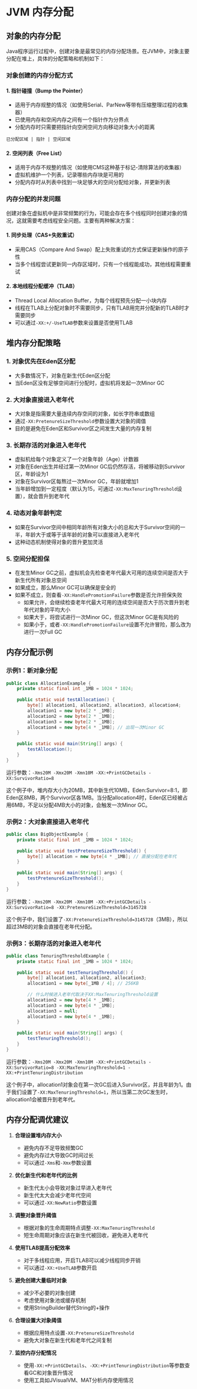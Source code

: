 # JVM 内存分配

## 对象的内存分配

Java程序运行过程中，创建对象是最常见的内存分配场景。在JVM中，对象主要分配在堆上，具体的分配策略和机制如下：

### 对象创建的内存分配方式

#### 1. 指针碰撞（Bump the Pointer）

- 适用于内存规整的情况（如使用Serial、ParNew等带有压缩整理过程的收集器）
- 已使用内存和空闲内存之间有一个指针作为分界点
- 分配内存时只需要把指针向空闲空间方向移动对象大小的距离

```
已分配区域 | 指针 | 空闲区域
```

#### 2. 空闲列表（Free List）

- 适用于内存不规整的情况（如使用CMS这种基于标记-清除算法的收集器）
- 虚拟机维护一个列表，记录哪些内存块是可用的
- 分配内存时从列表中找到一块足够大的空间分配给对象，并更新列表

### 内存分配的并发问题

创建对象在虚拟机中是非常频繁的行为，可能会存在多个线程同时创建对象的情况，这就需要考虑线程安全问题。主要有两种解决方案：

#### 1. 同步处理（CAS+失败重试）

- 采用CAS（Compare And Swap）配上失败重试的方式保证更新操作的原子性
- 当多个线程尝试更新同一内存区域时，只有一个线程能成功，其他线程需要重试

#### 2. 本地线程分配缓冲（TLAB）

- Thread Local Allocation Buffer，为每个线程预先分配一小块内存
- 线程在TLAB上分配对象时不需要同步，只有TLAB用完并分配新的TLAB时才需要同步
- 可以通过`-XX:+/-UseTLAB`参数来设置是否使用TLAB

## 堆内存分配策略

### 1. 对象优先在Eden区分配

- 大多数情况下，对象在新生代Eden区分配
- 当Eden区没有足够空间进行分配时，虚拟机将发起一次Minor GC

### 2. 大对象直接进入老年代

- 大对象是指需要大量连续内存空间的对象，如长字符串或数组
- 通过`-XX:PretenureSizeThreshold`参数设置大对象的阈值
- 目的是避免在Eden区和Survivor区之间发生大量的内存复制

### 3. 长期存活的对象进入老年代

- 虚拟机给每个对象定义了一个对象年龄（Age）计数器
- 对象在Eden出生并经过第一次Minor GC后仍然存活，将被移动到Survivor区，年龄设为1
- 对象在Survivor区每熬过一次Minor GC，年龄就增加1
- 当年龄增加到一定程度（默认为15，可通过`-XX:MaxTenuringThreshold`设置），就会晋升到老年代

### 4. 动态对象年龄判定

- 如果在Survivor空间中相同年龄所有对象大小的总和大于Survivor空间的一半，年龄大于或等于该年龄的对象可以直接进入老年代
- 这种动态机制使得对象的晋升更加灵活

### 5. 空间分配担保

- 在发生Minor GC之前，虚拟机会先检查老年代最大可用的连续空间是否大于新生代所有对象总空间
- 如果成立，那么Minor GC可以确保是安全的
- 如果不成立，则查看`-XX:HandlePromotionFailure`参数是否允许担保失败
  - 如果允许，会继续检查老年代最大可用的连续空间是否大于历次晋升到老年代对象的平均大小
  - 如果大于，将尝试进行一次Minor GC，但这次Minor GC是有风险的
  - 如果小于，或者`-XX:HandlePromotionFailure`设置不允许冒险，那么改为进行一次Full GC

## 内存分配示例

### 示例1：新对象分配

```java
public class AllocationExample {
    private static final int _1MB = 1024 * 1024;
    
    public static void testAllocation() {
        byte[] allocation1, allocation2, allocation3, allocation4;
        allocation1 = new byte[2 * _1MB];
        allocation2 = new byte[2 * _1MB];
        allocation3 = new byte[2 * _1MB];
        allocation4 = new byte[4 * _1MB]; // 出现一次Minor GC
    }
    
    public static void main(String[] args) {
        testAllocation();
    }
}
```

运行参数：`-Xms20M -Xmx20M -Xmn10M -XX:+PrintGCDetails -XX:SurvivorRatio=8`

这个例子中，堆内存大小为20MB，其中新生代10MB，Eden:Survivor=8:1，即Eden区8MB，两个Survivor区各1MB。当分配allocation4时，Eden区已经被占用6MB，不足以分配4MB大小的对象，会触发一次Minor GC。

### 示例2：大对象直接进入老年代

```java
public class BigObjectExample {
    private static final int _1MB = 1024 * 1024;
    
    public static void testPretenureSizeThreshold() {
        byte[] allocation = new byte[4 * _1MB]; // 直接分配在老年代
    }
    
    public static void main(String[] args) {
        testPretenureSizeThreshold();
    }
}
```

运行参数：`-Xms20M -Xmx20M -Xmn10M -XX:+PrintGCDetails -XX:SurvivorRatio=8 -XX:PretenureSizeThreshold=3145728`

这个例子中，我们设置了`-XX:PretenureSizeThreshold=3145728`（3MB），所以超过3MB的对象会直接在老年代分配。

### 示例3：长期存活的对象进入老年代

```java
public class TenuringThresholdExample {
    private static final int _1MB = 1024 * 1024;
    
    public static void testTenuringThreshold() {
        byte[] allocation1, allocation2, allocation3;
        allocation1 = new byte[_1MB / 4]; // 256KB
        
        // 什么时候进入老年代取决于XX:MaxTenuringThreshold设置
        allocation2 = new byte[4 * _1MB];
        allocation3 = new byte[4 * _1MB];
        allocation3 = null;
        allocation3 = new byte[4 * _1MB];
    }
    
    public static void main(String[] args) {
        testTenuringThreshold();
    }
}
```

运行参数：`-Xms20M -Xmx20M -Xmn10M -XX:+PrintGCDetails -XX:SurvivorRatio=8 -XX:MaxTenuringThreshold=1 -XX:+PrintTenuringDistribution`

这个例子中，allocation1对象会在第一次GC后进入Survivor区，并且年龄为1。由于我们设置了`-XX:MaxTenuringThreshold=1`，所以当第二次GC发生时，allocation1会被晋升到老年代。

## 内存分配调优建议

1. **合理设置堆内存大小**
   - 避免内存不足导致频繁GC
   - 避免内存过大导致GC时间过长
   - 可以通过`-Xms`和`-Xmx`参数设置

2. **优化新生代和老年代的比例**
   - 新生代太小会导致对象过早进入老年代
   - 新生代太大会减少老年代空间
   - 可以通过`-XX:NewRatio`参数设置

3. **调整对象晋升阈值**
   - 根据对象的生命周期特点调整`-XX:MaxTenuringThreshold`
   - 短生命周期对象应该在新生代被回收，避免进入老年代

4. **使用TLAB提高分配效率**
   - 对于多线程应用，开启TLAB可以减少线程同步开销
   - 可以通过`-XX:+UseTLAB`参数开启

5. **避免创建大量临时对象**
   - 减少不必要的对象创建
   - 考虑使用对象池或缓存机制
   - 使用StringBuilder替代String的+操作

6. **合理设置大对象阈值**
   - 根据应用特点设置`-XX:PretenureSizeThreshold`
   - 避免大对象在新生代和老年代之间复制

7. **监控内存分配情况**
   - 使用`-XX:+PrintGCDetails`、`-XX:+PrintTenuringDistribution`等参数查看GC和对象晋升情况
   - 使用工具如JVisualVM、MAT分析内存使用情况